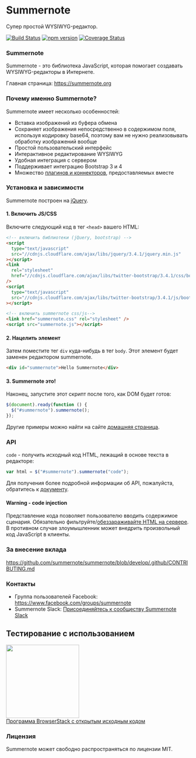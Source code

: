 # Summernote

Супер простой WYSIWYG-редактор.

[![Build Status](https://travis-ci.org/summernote/summernote.svg?branch=develop)](http://travis-ci.org/summernote/summernote)
[![npm version](https://badge.fury.io/js/summernote.svg)](http://badge.fury.io/js/summernote)
[![Coverage Status](https://coveralls.io/repos/summernote/summernote/badge.svg?branch=develop&service=github)](https://coveralls.io/github/summernote/summernote?branch=develop)

### Summernote

Summernote - это библиотека JavaScript, которая помогает создавать WYSIWYG-редакторы в Интернете.

Главная страница: <https://summernote.org>

### Почему именно Summernote?

Summernote имеет несколько особенностей:

- Вставка изображений из буфера обмена
- Сохраняет изображения непосредственно в содержимом поля, используя кодировку base64, поэтому вам не нужно реализовывать обработку изображений вообще
- Простой пользовательский интерфейс
- Интерактивное редактирование WYSIWYG
- Удобная интеграция с сервером
- Поддерживает интеграцию Bootstrap 3 и 4
- Множество [плагинов и коннекторов](https://github.com/summernote/awesome-summernote), предоставляемых вместе

### Установка и зависимости

Summernote построен на [jQuery](http://jquery.com/).

#### 1. Включить JS/CSS

Включите следующий код в тег `<head>` вашего HTML:

```html
<!-- включить библиотеки (jQuery, bootstrap) -->
<script
  type="text/javascript"
  src="//cdnjs.cloudflare.com/ajax/libs/jquery/3.4.1/jquery.min.js"
></script>
<link
  rel="stylesheet"
  href="//cdnjs.cloudflare.com/ajax/libs/twitter-bootstrap/3.4.1/css/bootstrap.min.css"
/>
<script
  type="text/javascript"
  src="//cdnjs.cloudflare.com/ajax/libs/twitter-bootstrap/3.4.1/js/bootstrap.min.js"
></script>

<!-- включить summernote css/js-->
<link href="summernote.css" rel="stylesheet" />
<script src="summernote.js"></script>
```

#### 2. Нацелить элемент

Затем поместите тег `div` куда-нибудь в тег `body`. Этот элемент будет заменен редактором summernote.

```html
<div id="summernote">Hello Summernote</div>
```

#### 3. Summernote это!

Наконец, запустите этот скрипт после того, как DOM будет готов:

```javascript
$(document).ready(function () {
  $("#summernote").summernote();
});
```

Другие примеры можно найти на сайте [домашняя страница](http://summernote.org/examples).

### API

`code` - получить исходный код HTML, лежащий в основе текста в редакторе:

```javascript
var html = $("#summernote").summernote("code");
```

Для получения более подробной информации об API, пожалуйста, обратитесь к [документу](http://summernote.org/getting-started/#basic-api).

#### Warning - code injection

Представление кода позволяет пользователю вводить содержимое сценария. Обязательно фильтруйте/[обеззараживайте HTML на сервере](https://github.com/search?l=JavaScript&q=sanitize+html). В противном случае злоумышленник может внедрить произвольный код JavaScript в клиенты.

### За внесение вклада

https://github.com/summernote/summernote/blob/develop/.github/CONTRIBUTING.md

### Контакты

- Группа пользователей Facebook: https://www.facebook.com/groups/summernote
- Summernote Slack: [Присоединяйтесь к сообществу Summernote Slack](https://communityinviter.com/apps/summernote/summernote)

## Тестирование с использованием

<a target="_blank" href="https://www.browserstack.com/"><img width="200" src="https://www.browserstack.com/images/layout/browserstack-logo-600x315.png"></a><br>
[Программа BrowserStack с открытым исходным кодом](https://www.browserstack.com/open-source)

### Лицензия

Summernote может свободно распространяться по лицензии MIT.
